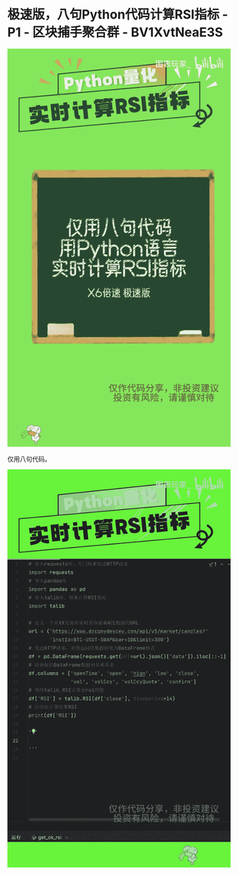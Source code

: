 # 极速版，八句Python代码计算RSI指标 - P1 - 区块捕手聚合群 - BV1XvtNeaE3S

![](img/541ad5e0f55df75ae599d6c7a821a685_0.png)

仅用八句代码。

![](img/541ad5e0f55df75ae599d6c7a821a685_2.png)